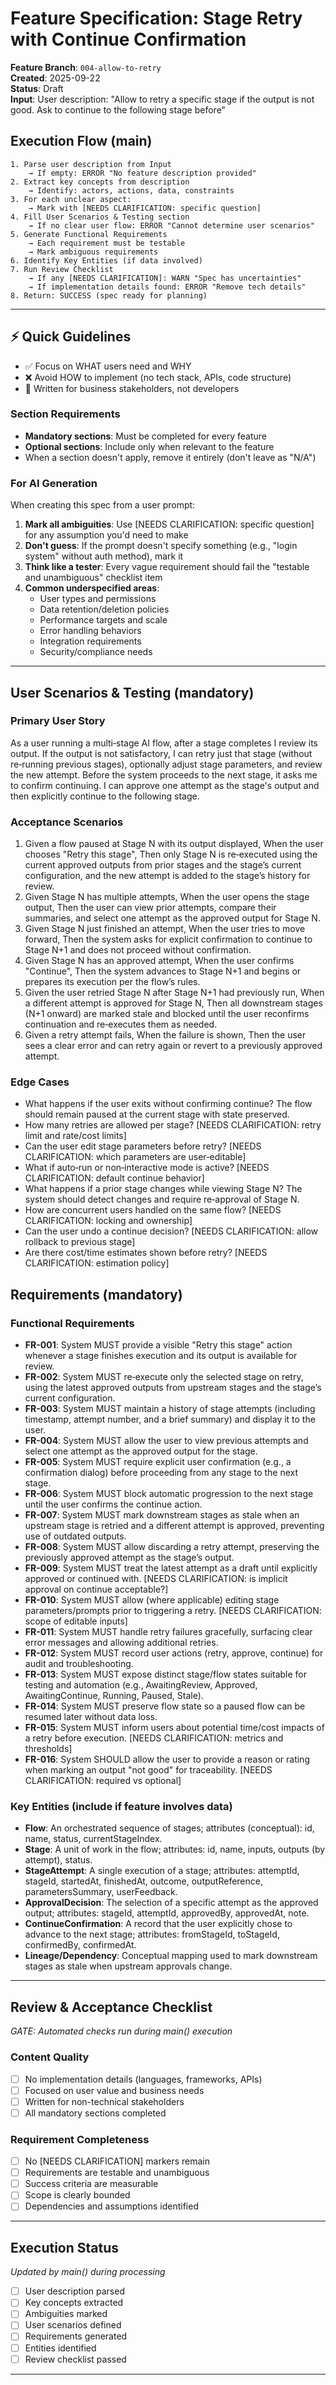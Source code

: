 # Feature Specification: Stage Retry with Continue Confirmation

**Feature Branch**: `004-allow-to-retry`  
**Created**: 2025-09-22  
**Status**: Draft  
**Input**: User description: "Allow to retry a specific stage if the output is not good. Ask to continue to the following stage before"

## Execution Flow (main)
```
1. Parse user description from Input
	→ If empty: ERROR "No feature description provided"
2. Extract key concepts from description
	→ Identify: actors, actions, data, constraints
3. For each unclear aspect:
	→ Mark with [NEEDS CLARIFICATION: specific question]
4. Fill User Scenarios & Testing section
	→ If no clear user flow: ERROR "Cannot determine user scenarios"
5. Generate Functional Requirements
	→ Each requirement must be testable
	→ Mark ambiguous requirements
6. Identify Key Entities (if data involved)
7. Run Review Checklist
	→ If any [NEEDS CLARIFICATION]: WARN "Spec has uncertainties"
	→ If implementation details found: ERROR "Remove tech details"
8. Return: SUCCESS (spec ready for planning)
```

---

## ⚡ Quick Guidelines
- ✅ Focus on WHAT users need and WHY
- ❌ Avoid HOW to implement (no tech stack, APIs, code structure)
- 👥 Written for business stakeholders, not developers

### Section Requirements
- **Mandatory sections**: Must be completed for every feature
- **Optional sections**: Include only when relevant to the feature
- When a section doesn't apply, remove it entirely (don't leave as "N/A")

### For AI Generation
When creating this spec from a user prompt:
1. **Mark all ambiguities**: Use [NEEDS CLARIFICATION: specific question] for any assumption you'd need to make
2. **Don't guess**: If the prompt doesn't specify something (e.g., "login system" without auth method), mark it
3. **Think like a tester**: Every vague requirement should fail the "testable and unambiguous" checklist item
4. **Common underspecified areas**:
	- User types and permissions
	- Data retention/deletion policies  
	- Performance targets and scale
	- Error handling behaviors
	- Integration requirements
	- Security/compliance needs

---

## User Scenarios & Testing (mandatory)

### Primary User Story
As a user running a multi‑stage AI flow, after a stage completes I review its output. If the output is not satisfactory, I can retry just that stage (without re‑running previous stages), optionally adjust stage parameters, and review the new attempt. Before the system proceeds to the next stage, it asks me to confirm continuing. I can approve one attempt as the stage's output and then explicitly continue to the following stage.

### Acceptance Scenarios
1. Given a flow paused at Stage N with its output displayed, When the user chooses "Retry this stage", Then only Stage N is re‑executed using the current approved outputs from prior stages and the stage’s current configuration, and the new attempt is added to the stage’s history for review.
2. Given Stage N has multiple attempts, When the user opens the stage output, Then the user can view prior attempts, compare their summaries, and select one attempt as the approved output for Stage N.
3. Given Stage N just finished an attempt, When the user tries to move forward, Then the system asks for explicit confirmation to continue to Stage N+1 and does not proceed without confirmation.
4. Given Stage N has an approved attempt, When the user confirms "Continue", Then the system advances to Stage N+1 and begins or prepares its execution per the flow’s rules.
5. Given the user retried Stage N after Stage N+1 had previously run, When a different attempt is approved for Stage N, Then all downstream stages (N+1 onward) are marked stale and blocked until the user reconfirms continuation and re‑executes them as needed.
6. Given a retry attempt fails, When the failure is shown, Then the user sees a clear error and can retry again or revert to a previously approved attempt.

### Edge Cases
- What happens if the user exits without confirming continue? The flow should remain paused at the current stage with state preserved.
- How many retries are allowed per stage? [NEEDS CLARIFICATION: retry limit and rate/cost limits]
- Can the user edit stage parameters before retry? [NEEDS CLARIFICATION: which parameters are user‑editable]
- What if auto‑run or non‑interactive mode is active? [NEEDS CLARIFICATION: default continue behavior]
- What happens if a prior stage changes while viewing Stage N? The system should detect changes and require re‑approval of Stage N.
- How are concurrent users handled on the same flow? [NEEDS CLARIFICATION: locking and ownership]
- Can the user undo a continue decision? [NEEDS CLARIFICATION: allow rollback to previous stage]
- Are there cost/time estimates shown before retry? [NEEDS CLARIFICATION: estimation policy]

## Requirements (mandatory)

### Functional Requirements
- **FR-001**: System MUST provide a visible "Retry this stage" action whenever a stage finishes execution and its output is available for review.
- **FR-002**: System MUST re‑execute only the selected stage on retry, using the latest approved outputs from upstream stages and the stage’s current configuration.
- **FR-003**: System MUST maintain a history of stage attempts (including timestamp, attempt number, and a brief summary) and display it to the user.
- **FR-004**: System MUST allow the user to view previous attempts and select one attempt as the approved output for the stage.
- **FR-005**: System MUST require explicit user confirmation (e.g., a confirmation dialog) before proceeding from any stage to the next stage.
- **FR-006**: System MUST block automatic progression to the next stage until the user confirms the continue action.
- **FR-007**: System MUST mark downstream stages as stale when an upstream stage is retried and a different attempt is approved, preventing use of outdated outputs.
- **FR-008**: System MUST allow discarding a retry attempt, preserving the previously approved attempt as the stage’s output.
- **FR-009**: System MUST treat the latest attempt as a draft until explicitly approved or continued with. [NEEDS CLARIFICATION: is implicit approval on continue acceptable?]
- **FR-010**: System MUST allow (where applicable) editing stage parameters/prompts prior to triggering a retry. [NEEDS CLARIFICATION: scope of editable inputs]
- **FR-011**: System MUST handle retry failures gracefully, surfacing clear error messages and allowing additional retries.
- **FR-012**: System MUST record user actions (retry, approve, continue) for audit and troubleshooting.
- **FR-013**: System MUST expose distinct stage/flow states suitable for testing and automation (e.g., AwaitingReview, Approved, AwaitingContinue, Running, Paused, Stale).
- **FR-014**: System MUST preserve flow state so a paused flow can be resumed later without data loss.
- **FR-015**: System MUST inform users about potential time/cost impacts of a retry before execution. [NEEDS CLARIFICATION: metrics and thresholds]
- **FR-016**: System SHOULD allow the user to provide a reason or rating when marking an output "not good" for traceability. [NEEDS CLARIFICATION: required vs optional]

### Key Entities (include if feature involves data)
- **Flow**: An orchestrated sequence of stages; attributes (conceptual): id, name, status, currentStageIndex.
- **Stage**: A unit of work in the flow; attributes: id, name, inputs, outputs (by attempt), status.
- **StageAttempt**: A single execution of a stage; attributes: attemptId, stageId, startedAt, finishedAt, outcome, outputReference, parametersSummary, userFeedback.
- **ApprovalDecision**: The selection of a specific attempt as the approved output; attributes: stageId, attemptId, approvedBy, approvedAt, note.
- **ContinueConfirmation**: A record that the user explicitly chose to advance to the next stage; attributes: fromStageId, toStageId, confirmedBy, confirmedAt.
- **Lineage/Dependency**: Conceptual mapping used to mark downstream stages as stale when upstream approvals change.

---

## Review & Acceptance Checklist
*GATE: Automated checks run during main() execution*

### Content Quality
- [ ] No implementation details (languages, frameworks, APIs)
- [ ] Focused on user value and business needs
- [ ] Written for non-technical stakeholders
- [ ] All mandatory sections completed

### Requirement Completeness
- [ ] No [NEEDS CLARIFICATION] markers remain
- [ ] Requirements are testable and unambiguous  
- [ ] Success criteria are measurable
- [ ] Scope is clearly bounded
- [ ] Dependencies and assumptions identified

---

## Execution Status
*Updated by main() during processing*

- [ ] User description parsed
- [ ] Key concepts extracted
- [ ] Ambiguities marked
- [ ] User scenarios defined
- [ ] Requirements generated
- [ ] Entities identified
- [ ] Review checklist passed

---

